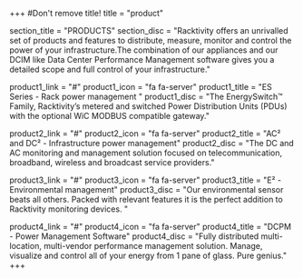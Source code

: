 +++
#Don't remove title!
title = "product"

section_title = "PRODUCTS"
section_disc = "Racktivity offers an unrivalled set of products and features to distribute, measure, monitor and control the power of your infrastructure.The combination of our appliances and our DCIM like Data Center Performance Management software gives you a detailed scope and full control of your infrastructure."

product1_link = "#"
product1_icon = "fa fa-server"
product1_title = "ES Series - Rack power management            "
product1_disc = "The EnergySwitch™ Family, Racktivity’s metered and switched Power Distribution Units (PDUs) with the optional WiC MODBUS compatible gateway."

product2_link = "#"
product2_icon = "fa fa-server"
product2_title = "AC² and DC² - Infrastructure power management"
product2_disc = "The DC and AC monitoring and management solution focused on telecommunication, broadband, wireless and broadcast service providers."

product3_link = "#"
product3_icon = "fa fa-server"
product3_title = "E² - Environmental management"
product3_disc = "Our environmental sensor beats all others. Packed with relevant features it is the perfect addition to Racktivity monitoring devices.                              "

product4_link = "#"
product4_icon = "fa fa-server"
product4_title = "DCPM - Power Management Software"
product4_disc = "Fully distributed multi-location, multi-vendor performance management solution. Manage, visualize and control all of your energy from 1 pane of glass. Pure genius."
+++